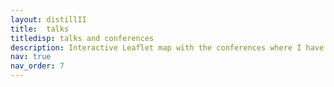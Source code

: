 ```yaml
---
layout: distillII
title:  talks
titledisp: talks and conferences
description: Interactive Leaflet map with the conferences where I have presented my work
nav: true
nav_order: 7
---
```

<div class="l-body-outset">
<div id="map" style="width: 1000px; height: 500px;"></div>
</div>


<script>

	var map = L.map('map').setView([15, 15], 1);

	var tiles = L.tileLayer('https://tile.openstreetmap.org/{z}/{x}/{y}.png', {
		maxZoom: 19,
		attribution: '&copy; <a href="http://www.openstreetmap.org/copyright">OpenStreetMap</a>'
	}).addTo(map);

var markers = L.markerClusterGroup();

L.geoJSON(locations, {
  onEachFeature: function (feature, layer) {
    layer.bindPopup('<h2 style="color:black;"><a href='+feature.properties.Link+' target="_blank" rel="noopener noreferrer">'+feature.properties.Conference+'</a></h2><p style="color:black;">'+feature.properties.Location+' | '+feature.properties.Date+'</p><p style="color:black;">'+feature.properties.Title+'</p>');
  }
}).addTo(markers);

map.addLayer(markers);

map.zoomIn();

</script>

